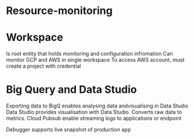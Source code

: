 # Resource-monitoring

# Workspace
Is root entity that holds monitoring and configuration infromation
Can monitor GCP and AWS in single workspace
To access AWS account, must create a project with credential

# Big Query and Data Studio
Exporting data to BigQ enables analysing data andvisualising in Data Studio
Data Studio provides visualisation with Data Studio.  Converts raw data to metrics.
Cloud Pubsub enable streaming logs to applications or endpoint

Debugger supports live snapshot of production app
